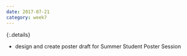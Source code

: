 ```yaml
---
date: 2017-07-21
category: week7
---
```

{:.details}
- design and create poster draft for Summer Student Poster Session
